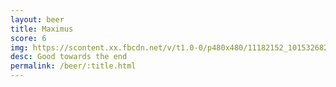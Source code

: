 ```yaml
---
layout: beer
title: Maximus
score: 6
img: https://scontent.xx.fbcdn.net/v/t1.0-0/p480x480/11182152_10153268299603745_965318376264137516_n.jpg?oh=87fe742a9086a19fd7b4cc4d02f11968&oe=586CD911
desc: Good towards the end
permalink: /beer/:title.html
---
```

